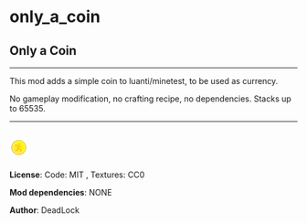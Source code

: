 # only_a_coin
 ## Only a Coin
-------------

This mod adds a simple coin to luanti/minetest, to be used as currency.

No gameplay modification, no crafting recipe, no dependencies.
Stacks up to 65535.
 
-------------
![The Coin](textures/coin.png)
-------------
 
**License**: Code: MIT , Textures: CC0

**Mod dependencies**: NONE

**Author**: DeadLock